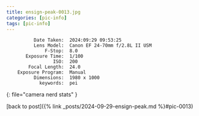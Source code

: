 ```yaml
---
title: ensign-peak-0013.jpg
categories: [pic-info]
tags: [pic-info]
---
```


```text
          Date Taken:  2024:09:29 09:53:25
          Lens Model:  Canon EF 24-70mm f/2.8L II USM
              F-Stop:  8.0
       Exposure Time:  1/100
                 ISO:  200
        Focal Length:  24.0
    Exposure Program:  Manual
          Dimensions:  1980 x 1000
            keywords:  pei
```
{: file="camera nerd stats" }

[back to post]({% link _posts/2024-09-29-ensign-peak.md %}#pic-0013)